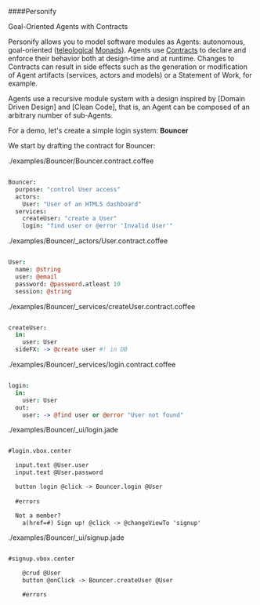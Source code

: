 ####Personify

Goal-Oriented Agents with Contracts

Personify allows you to model software modules as Agents: autonomous, goal-oriented ([teleological](http://en.wikipedia.org/wiki/Teleology) [Monads](http://en.wikipedia.org/wiki/Monad_(functional_programming))).
Agents use [Contracts](http://en.wikipedia.org/wiki/Design_by_contract) to declare and enforce their behavior both at design-time and at runtime.  Changes to Contracts can result in side effects such as the generation or modification of Agent artifacts (services, actors and models) or a Statement of Work, for example.

Agents use a recursive module system with a design inspired by [Domain Driven Design] and [Clean Code], that is, an Agent can be composed of an arbitrary number of sub-Agents.

For a demo, let's create a simple login system: **Bouncer**

We start by drafting the contract for Bouncer:

./examples/Bouncer/Bouncer.contract.coffee

```coffeescript

Bouncer:
  purpose: "control User access"
  actors:  
    User: "User of an HTML5 dashboard"
  services:    
    createUser: "create a User"      
    login: "find user or @error 'Invalid User'"
```

./examples/Bouncer/_actors/User.contract.coffee

```coffeescript

User:
  name: @string
  user: @email 
  password: @password.atleast 10
  session: @string

```

./examples/Bouncer/_services/createUser.contract.coffee

```coffeescript

createUser:      
  in: 
    user: User
  sideFX: -> @create user #! in DB
```

./examples/Bouncer/_services/login.contract.coffee

```coffeescript

login:
  in: 
    user: User
  out:
    user: -> @find user or @error "User not found"
```

./examples/Bouncer/_ui/login.jade

```HTML

#login.vbox.center

  input.text @User.user
  input.text @User.password 

  button login @click -> Bouncer.login @User
   
  #errors

  Not a member?  
    a(href=#) Sign up! @click -> @changeViewTo 'signup'

```

./examples/Bouncer/_ui/signup.jade

```HTML

#signup.vbox.center

    @crud @User
    button @onClick -> Bouncer.createUser @User

    #errors          

```


